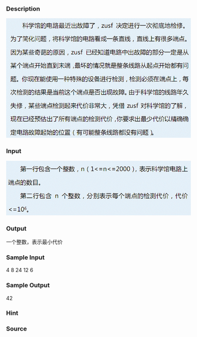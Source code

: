 
### Description
![](/JudgeOnline/upload/201303/11(4).jpg)
### Input
![](/JudgeOnline/upload/201303/22.jpg)
### Output
一个整数，表示最小代价
### Sample Input
4
8 24 12 6
### Sample Output
42
### Hint

### Source
